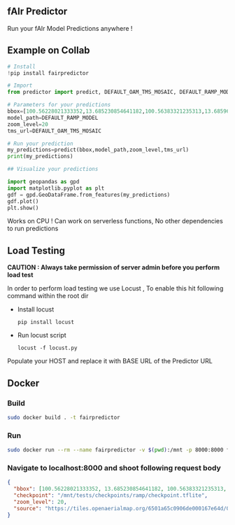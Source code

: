 ## fAIr Predictor
 
Run your fAIr Model Predictions anywhere ! 

## Example on Collab 
```python
# Install 
!pip install fairpredictor

# Import 
from predictor import predict, DEFAULT_OAM_TMS_MOSAIC, DEFAULT_RAMP_MODEL

# Parameters for your predictions 
bbox=[100.56228021333352,13.685230854641182,100.56383321235313,13.685961853747969]
model_path=DEFAULT_RAMP_MODEL
zoom_level=20
tms_url=DEFAULT_OAM_TMS_MOSAIC

# Run your prediction 
my_predictions=predict(bbox,model_path,zoom_level,tms_url)
print(my_predictions)

## Visualize your predictions 

import geopandas as gpd
import matplotlib.pyplot as plt
gdf = gpd.GeoDataFrame.from_features(my_predictions)
gdf.plot()
plt.show()
```

Works on CPU ! Can work on serverless functions, No other dependencies to run predictions 


## Load Testing

**CAUTION : Always take permission of server admin before you perform load test** 

In order to perform load testing we use Locust , To enable this hit following command within the root dir 

- Install locust

    ```
    pip install locust
    ```

- Run locust script
    ```
    locust -f locust.py
    ```
Populate your HOST and replace it with BASE URL of the Predictor URL 


## Docker 

### Build 
```bash
sudo docker build . -t fairpredictor 
```

### Run 
```bash
sudo docker run --rm --name fairpredictor -v $(pwd):/mnt -p 8000:8000 fairpredictor
```

### Navigate to localhost:8000 and shoot following request body 
```json
{
  "bbox": [100.56228021333352, 13.685230854641182, 100.56383321235313, 13.685961853747969],
  "checkpoint": "/mnt/tests/checkpoints/ramp/checkpoint.tflite",
  "zoom_level": 20,
  "source": "https://tiles.openaerialmap.org/6501a65c0906de000167e64d/0/6501a65c0906de000167e64e/{z}/{x}/{y}"
}
```


